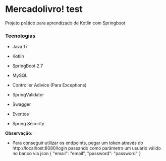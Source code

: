 # Mercadolivro! test
Projeto prático para aprendizado de Kotlin com Springboot

### Tecnologias
- Java 17

- Kotlin

- SpringBoot 2.7

- MySQL

- Controller Adivice (Para Exceptions)

- SpringValidator

- Swagger

- Eventos

- Spring Security

**Observação:**
- Para conseguir utilizar os endpoints, pegar um token através do http://localhost:8080/login
passando como parâmetro um usuário válido no banco via json
{
"email": "email",
"password": "password"
}
